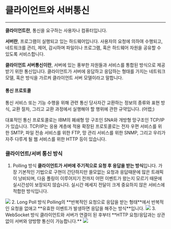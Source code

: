 # 클라이언트와 서버통신
---

__클라이언트란__, 통신을 요구하는 사용자나 컴퓨터입니다. 

__서버란__, 프로그램이 실행되고 있는 하드웨어입니다.
사용자의 요청에 의하여 수행되고, 네트워크를 관리, 제어, 감시하며 파일이나 프로그램, 혹은 하드웨어 자원을 공유할 수 있도록 서비스합니다.

__클라이언트 서버통신이란__, 서버에 있는 풍부한 자원들과 서비스를 통합된 방식으로 제공받기 위한 통신입니다.
클라이언트가 서버에 응답하고 응답하는 형태를 가지는 네트워크 모델, 혹은 방식을 가르켜 클라이언트 서버 모델이라고 말합니다.

#### 통신 프로토콜
통신 서비스 또는 기능 수행을 위해 관련 통신 당사자간 교환하는 정보의 종류와 표현 방식, 교환 절차, 그리고 교환 과정에서 실행해야 할 행위에 관한 규약입니다.
(어렵;)

대표적인 통신 프로토콜로는 IBM의 폐쇄형 망 구조인 SNA와 개방형 망구조인 TCP/IP가 있습니다.
TCP/IP는 응용 계층에 적용 확장된 프로토콜로는 전자 우편 서비스를 위한 SMTP, 파일 전송 서비스를 위한 FTP, 망 관리 서비스를 위한 SNMP, 그리고 우리가 자주 다루게 될 웹 서비스를 위한 HTTP 등이 있습니다.

### 클라이언트/서버 통신 방식

1. Polling 방식
**클라이언트가 서버에 주기적으로 요청 후 응답을 받는 방식**입니다. 
가장 기본적인 기법으로 구현이 간단하지만 쓸모없는 요청과 응답때문에 많은 트래픽이 낭비되며, 다음 폴링이 이루어지기 전까지 어떤 이벤트가 왔는지 모르기 때문에 실시간성이 보장되지 않습니다.
실시간 메세지 전달이 크게 중요하지 않은 서비스에 적합한 방식입니다.
<img src="https://grm-project-template-bucket.s3.ap-northeast-2.amazonaws.com/lesson/les_ZVCZS_1533200934311/0f66b63f93bd90547578c966fad29fc6ce45ce606da98fa253e2f476578b79a7.gif" />
2. Long Poll 방식
Polling의 **반복적인 요청으로 응답을 받는 형태**에서 반복적인 요청을 없애고 **유효한 이벤트가 발생하면 응답을 해주는 방식**입니다.
<img src="https://grm-project-template-bucket.s3.ap-northeast-2.amazonaws.com/lesson/les_ZVCZS_1533200934311/e82aafdef81648cd649201f89c5c0473c99b0afe34bf898e757b8f2209cd9a86.gif" />
3. WebSocket 방식
클라이언트와 서버가 연결이 된 후부터 **HTTP 요청/응답과는 상관없이 서버와 양방향 통신이 가능합니다.**
<img src="https://grm-project-template-bucket.s3.ap-northeast-2.amazonaws.com/lesson/les_ZVCZS_1533200934311/ba599efc70385d775a613cc9c8f1dbec8be63fee0219e8f50c5538cd45e73906.gif" />